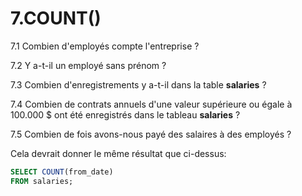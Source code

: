 # 7.COUNT()

7.1 Combien d'employés compte l'entreprise ?

7.2 Y a-t-il un employé sans prénom ?  

7.3 Combien d'enregistrements y a-t-il dans la table **salaries** ?

7.4 Combien de contrats annuels d'une valeur supérieure ou égale à 100.000 $ ont été enregistrés dans le tableau **salaries** ?

7.5 Combien de fois avons-nous payé des salaires à des employés ?

Cela devrait donner le même résultat que ci-dessus:

```sql
SELECT COUNT(from_date)
FROM salaries;
```
